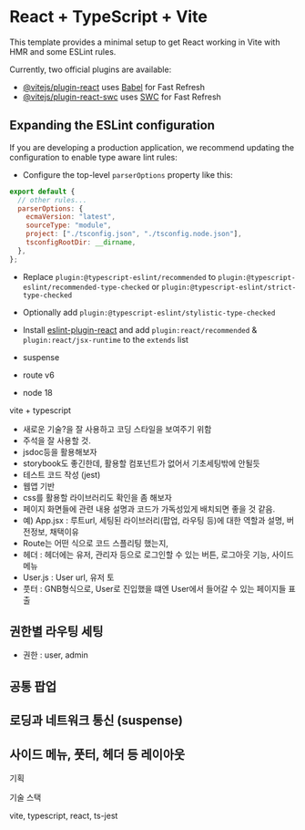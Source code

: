 # React + TypeScript + Vite

This template provides a minimal setup to get React working in Vite with HMR and some ESLint rules.

Currently, two official plugins are available:

- [@vitejs/plugin-react](https://github.com/vitejs/vite-plugin-react/blob/main/packages/plugin-react/README.md) uses [Babel](https://babeljs.io/) for Fast Refresh
- [@vitejs/plugin-react-swc](https://github.com/vitejs/vite-plugin-react-swc) uses [SWC](https://swc.rs/) for Fast Refresh

## Expanding the ESLint configuration

If you are developing a production application, we recommend updating the configuration to enable type aware lint rules:

- Configure the top-level `parserOptions` property like this:

```js
export default {
  // other rules...
  parserOptions: {
    ecmaVersion: "latest",
    sourceType: "module",
    project: ["./tsconfig.json", "./tsconfig.node.json"],
    tsconfigRootDir: __dirname,
  },
};
```

- Replace `plugin:@typescript-eslint/recommended` to `plugin:@typescript-eslint/recommended-type-checked` or `plugin:@typescript-eslint/strict-type-checked`
- Optionally add `plugin:@typescript-eslint/stylistic-type-checked`
- Install [eslint-plugin-react](https://github.com/jsx-eslint/eslint-plugin-react) and add `plugin:react/recommended` & `plugin:react/jsx-runtime` to the `extends` list

- suspense
- route v6
- node 18

vite + typescript

- 새로운 기술?을 잘 사용하고 코딩 스타일을 보여주기 위함
- 주석을 잘 사용할 것.
- jsdoc등을 활용해보자
- storybook도 좋긴한데, 활용할 컴포넌트가 없어서 기초세팅밖에 안될듯
- 테스트 코드 작성 (jest)
- 웹앱 기반
- css를 활용할 라이브러리도 확인을 좀 해보자
- 페이지 화면들에 관련 내용 설명과 코드가 가독성있게 배치되면 좋을 것 같음.
- 예) App.jsx : 루트url, 세팅된 라이브러리(팝업, 라우팅 등)에 대한 역할과 설명, 버전정보, 채택이유
- Route는 어떤 식으로 코드 스플리팅 했는지,
- 헤더 : 헤더에는 유저, 관리자 등으로 로그인할 수 있는 버튼, 로그아웃 기능, 사이드 메뉴
- User.js : User url, 유저 토
- 풋터 : GNB형식으로, User로 진입했을 떄엔 User에서 들어갈 수 있는 페이지들 표출

## 권한별 라우팅 세팅

- 권한 : user, admin

## 공통 팝업

## 로딩과 네트워크 통신 (suspense)

## 사이드 메뉴, 풋터, 헤더 등 레이아웃

기획

기술 스택

vite, typescript, react, ts-jest

